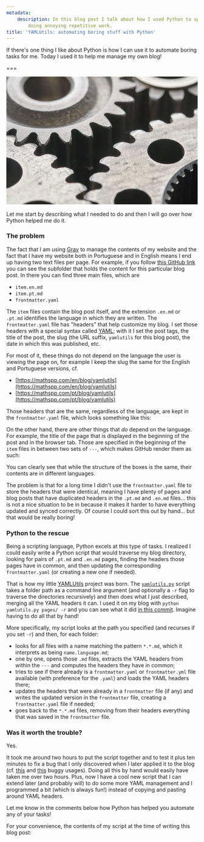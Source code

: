 ```yaml
---
metadata:
    description: In this blog post I talk about how I used Python to spare me from
        doing annoying repetitive work.
title: 'YAMLUtils: automating boring stuff with Python'
---
```


If there's one thing I like about Python is how I can use it to automate boring tasks for me. Today I used it to help me manage my own blog!

===

![a close-up of three gears turning together](gears.jpg "Photo by Bill Oxford on Unsplash")

Let me start by describing what I needed to do and then I will go over how Python helped me do it.

### The problem

The fact that I am using [Grav] to manage the contents of my website and the fact that I have my website both in Portuguese and in English means I end up having two text files per page. For example, if you follow [this GitHub link][yamlutils-post] you can see the subfolder that holds the content for this particular blog post. In there you can find three main files, which are

 - `item.en.md`
 - `item.pt.md`
 - `frontmatter.yaml`

The `item` files contain the blog post itself, and the extension `.en.md` or `.pt.md` identifies the language in which they are written. The `frontmatter.yaml` file has "headers" that help customize my blog. I set those headers with a special syntax called [YAML]; with it I set the post tags, the title of the post, the slug (the URL suffix, `yamlutils` for this blog post), the date in which this was published, etc.

For most of it, these things do not depend on the language the user is viewing the page on, for example I keep the slug the same for the English and Portuguese versions, cf.

 - [https://mathspp.com/en/blog/yamlutils](https://mathspp.com/en/blog/yamlutils)
 - [https://mathspp.com/pt/blog/yamlutils](https://mathspp.com/pt/blog/yamlutils)

Those headers that are the same, regardless of the language, are kept in the `frontmatter.yaml` file, which looks something like this:

<script src="https://gist.github.com/RojerGS/0ff988fb2ac54a81dc18349cc9c619f9.js"></script>



On the other hand, there are other things that _do_ depend on the language. For example, the title of the page that is displayed in the beginning of the post and in the browser tab. Those are specified in the beginning of the `item` files in between two sets of `---`, which makes GitHub render them as such:

<script src="https://gist.github.com/RojerGS/1f8f2727e6358ad33bec5700be4220ed.js"></script>



You can clearly see that while the structure of the boxes is the same, their contents are in different languages.

The problem is that for a long time I didn't use the `frontmatter.yaml` file to store the headers that were identical, meaning I have plenty of pages and blog posts that have duplicated headers in the `.pt.md` and `.en.md` files... this is not a nice situation to be in because it makes it harder to have everything updated and synced correctly. Of course I could sort this out by hand... but that would be really boring!


### Python to the rescue

Being a scripting language, Python excels at this type of tasks. I realized I could easily write a Python script that would traverse my blog directory, looking for pairs of `.pt.md` and `.en.md` pages, finding the headers those pages have in common, and then updating the corresponding `frontmatter.yaml` (or creating a new one if needed).

That is how my little [YAMLUtils] project was born. The [`yamlutils.py`][yamlutils.py] script takes a folder path as a command line argument (and optionally a `-r` flag to traverse the directories recursively) and then does what I just described, merging all the YAML headers it can. I used it on my blog with `python yamlutils.py pages/ -r` and you can see what it did [in this commit](https://github.com/RojerGS/mathspp/commit/7ba80b086d6987ed819c872432ef1eafc1f1b023). Imagine having to do all that by hand!

More specifically, my script looks at the path you specified (and recurses if you set `-r`) and then, for each folder:

 - looks for all files with a name matching the pattern `*.*.md`, which it interprets as being `name.language.md`;
 - one by one, opens those `.md` files, extracts the YAML headers from within the `---` and computes the headers they have in common;
 - tries to see if there already is a `frontmatter.yaml` or `frontmatter.yml` file available (with preference for the `.yaml`) and loads the YAML headers there;
 - updates the headers that were already in a `frontmatter` file (if any) and writes the updated version in the `frontmatter` file, creating a `frontmatter.yaml` file if needed;
 - goes back to the `*.*.md` files, removing from their headers everything that was saved in the `frontmatter` file.


### Was it worth the trouble?

Yes.

It took me around two hours to put the script together and to test it plus ten minutes to fix a bug that I only discovered when I later applied it to the blog (cf. [this][bug-1] and [this][bug-2] buggy usages). Doing all this by hand would easily have taken me over two hours. Plus, now I have a cool new script that I can extend later (and probably will) to do some more YAML management and I programmed a bit (which is always fun!) instead of copying and pasting around YAML headers.

Let me know in the comments below how Python has helped you automate any of your tasks!

For your convenience, the contents of my script at the time of writing this blog post:

<script src="https://gist.github.com/RojerGS/ed263ed6def3ef637f218b5ae7dc9a93.js"></script>


[Grav]: https://getgrav.org/
[YAML]: https://en.wikipedia.org/wiki/YAML
[xkcd]: https://xkcd.com
[yamlutils]: https://github.com/RojerGS/projects/tree/master/yamlutils
[yamlutils-post]: https://github.com/RojerGS/mathspp/tree/master/pages/02.blog/yamlutils
[yamlutils.py]: https://github.com/RojerGS/projects/tree/master/yamlutils/yamlutils.py
[bug-1]: https://github.com/RojerGS/mathspp/commit/6ac01f412bdd099eb673201689d89ea77d0370d0
[bug-2]: https://github.com/RojerGS/mathspp/commit/e97dbad13ffc6009d1160b78a83cab467b42f1ca